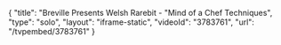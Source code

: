 {
    "title": "Breville Presents Welsh Rarebit - \"Mind of a Chef Techniques",
    "type": "solo",
    "layout": "iframe-static",
    "videoId": "3783761",
    "url": "\/tvpembed\/3783761"
}